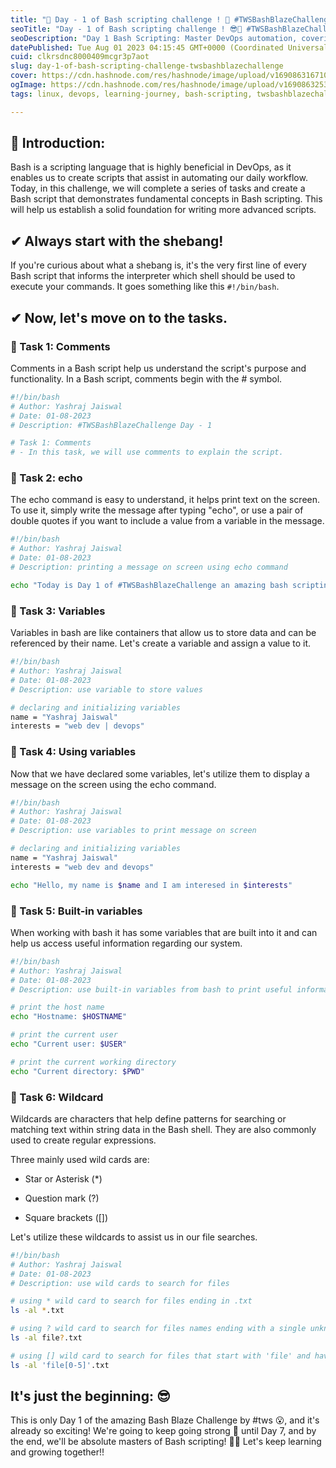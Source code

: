 ```yaml
---
title: "🚀 Day - 1 of Bash scripting challenge ! 🚀 #TWSBashBlazeChallenge"
seoTitle: "Day - 1 of Bash scripting challenge ! 😎🚀 #TWSBashBlazeChallenge"
seoDescription: "Day 1 Bash Scripting: Master DevOps automation, covering fundamentals, shebang, comments, echo, variables, and wildcards"
datePublished: Tue Aug 01 2023 04:15:45 GMT+0000 (Coordinated Universal Time)
cuid: clkrsdnc8000409mcgr3p7aot
slug: day-1-of-bash-scripting-challenge-twsbashblazechallenge
cover: https://cdn.hashnode.com/res/hashnode/image/upload/v1690863167100/0626b7c7-1409-4528-bc5b-dea1708789ef.png
ogImage: https://cdn.hashnode.com/res/hashnode/image/upload/v1690863253744/0ede0187-f3a6-486f-a7ed-05a124c7a065.png
tags: linux, devops, learning-journey, bash-scripting, twsbashblazechallenge-trainwithshubham

---
```


## **📍 Introduction:**

Bash is a scripting language that is highly beneficial in DevOps, as it enables us to create scripts that assist in automating our daily workflow. Today, in this challenge, we will complete a series of tasks and create a Bash script that demonstrates fundamental concepts in Bash scripting. This will help us establish a solid foundation for writing more advanced scripts.

## ✔ Always start with the shebang!

If you're curious about what a shebang is, it's the very first line of every Bash script that informs the interpreter which shell should be used to execute your commands. It goes something like this `#!/bin/bash`.

## ✔ Now, let's move on to the tasks.

### 🔸 Task 1: **Comments**

Comments in a Bash script help us understand the script's purpose and functionality. In a Bash script, comments begin with the # symbol.

```bash
#!/bin/bash
# Author: Yashraj Jaiswal
# Date: 01-08-2023
# Description: #TWSBashBlazeChallenge Day - 1

# Task 1: Comments
# - In this task, we will use comments to explain the script.
```

### 🔸 Task 2: echo

The echo command is easy to understand, it helps print text on the screen. To use it, simply write the message after typing "echo", or use a pair of double quotes if you want to include a value from a variable in the message.

```bash
#!/bin/bash
# Author: Yashraj Jaiswal
# Date: 01-08-2023
# Description: printing a message on screen using echo command

echo "Today is Day 1 of #TWSBashBlazeChallenge an amazing bash scripting challenge"
```

### 🔸 Task 3: Variables

Variables in bash are like containers that allow us to store data and can be referenced by their name. Let's create a variable and assign a value to it.

```bash
#!/bin/bash
# Author: Yashraj Jaiswal
# Date: 01-08-2023
# Description: use variable to store values

# declaring and initializing variables
name = "Yashraj Jaiswal"
interests = "web dev | devops"
```

### 🔸 Task 4: Using variables

Now that we have declared some variables, let's utilize them to display a message on the screen using the echo command.

```bash
#!/bin/bash
# Author: Yashraj Jaiswal
# Date: 01-08-2023
# Description: use variables to print message on screen

# declaring and initializing variables
name = "Yashraj Jaiswal"
interests = "web dev and devops"

echo "Hello, my name is $name and I am interesed in $interests"
```

### 🔸 Task 5: Built-in variables

When working with bash it has some variables that are built into it and can help us access useful information regarding our system.

```bash
#!/bin/bash
# Author: Yashraj Jaiswal
# Date: 01-08-2023
# Description: use built-in variables from bash to print useful information

# print the host name
echo "Hostname: $HOSTNAME"

# print the current user
echo "Current user: $USER"

# print the current working directory
echo "Current directory: $PWD"
```

### 🔸 Task 6: Wildcard

Wildcards are characters that help define patterns for searching or matching text within string data in the Bash shell. They are also commonly used to create regular expressions.

Three mainly used wild cards are:

* Star or Asterisk (\*)
    
* Question mark (?)
    
* Square brackets (\[\])
    

Let's utilize these wildcards to assist us in our file searches.

```bash
#!/bin/bash
# Author: Yashraj Jaiswal
# Date: 01-08-2023
# Description: use wild cards to search for files

# using * wild card to search for files ending in .txt
ls -al *.txt

# using ? wild card to search for files names ending with a single unknown character
ls -al file?.txt

# using [] wild card to search for files that start with 'file' and have numbers 0-5
ls -al 'file[0-5]'.txt
```

## It's just the beginning: 😎

This is only Day 1 of the amazing Bash Blaze Challenge by #tws 😮, and it's already so exciting! We're going to keep going strong 💪 until Day 7, and by the end, we'll be absolute masters of Bash scripting! 🎉🚀 Let's keep learning and growing together!!